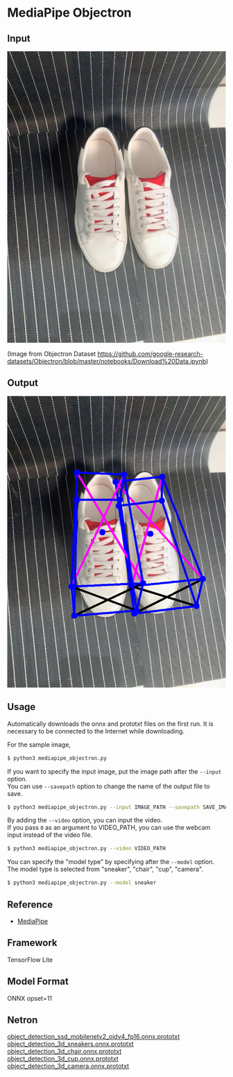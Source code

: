 # MediaPipe Objectron

## Input

![Input](demo.jpg)

(Image from Objectron Dataset https://github.com/google-research-datasets/Objectron/blob/master/notebooks/Download%20Data.ipynb)

## Output

![Output](output.png)

## Usage
Automatically downloads the onnx and prototxt files on the first run.
It is necessary to be connected to the Internet while downloading.

For the sample image,
```bash
$ python3 mediapipe_objectron.py
```

If you want to specify the input image, put the image path after the `--input` option.  
You can use `--savepath` option to change the name of the output file to save.
```bash
$ python3 mediapipe_objectron.py --input IMAGE_PATH --savepath SAVE_IMAGE_PATH
```

By adding the `--video` option, you can input the video.   
If you pass `0` as an argument to VIDEO_PATH, you can use the webcam input instead of the video file.
```bash
$ python3 mediapipe_objectron.py --video VIDEO_PATH
```

You can specify the "model type" by specifying after the `--model` option.
The model type is selected from "sneaker", "chair", "cup", "camera".  
```bash
$ python3 mediapipe_objectron.py --model sneaker
```

## Reference

- [MediaPipe](https://github.com/google/mediapipe)

## Framework

TensorFlow Lite

## Model Format

ONNX opset=11

## Netron

[object_detection_ssd_mobilenetv2_oidv4_fp16.onnx.prototxt](https://netron.app/?url=https://storage.googleapis.com/ailia-models/mediapipe_objectron/object_detection_ssd_mobilenetv2_oidv4_fp16.onnx.prototxt)  
[object_detection_3d_sneakers.onnx.prototxt](https://netron.app/?url=https://storage.googleapis.com/ailia-models/mediapipe_objectron/object_detection_3d_sneakers.onnx.prototxt)  
[object_detection_3d_chair.onnx.prototxt](https://netron.app/?url=https://storage.googleapis.com/ailia-models/mediapipe_objectron/object_detection_3d_chair.onnx.prototxt)  
[object_detection_3d_cup.onnx.prototxt](https://netron.app/?url=https://storage.googleapis.com/ailia-models/mediapipe_objectron/object_detection_3d_cup.onnx.prototxt)  
[object_detection_3d_camera.onnx.prototxt](https://netron.app/?url=https://storage.googleapis.com/ailia-models/mediapipe_objectron/object_detection_3d_camera.onnx.prototxt)
